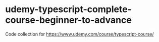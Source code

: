 # udemy-typescript-complete-course-beginner-to-advance
Code collection for https://www.udemy.com/course/typescript-course/
